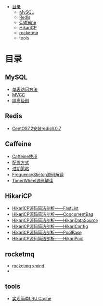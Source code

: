 
<!-- TOC -->

- [目录](#目录)
  - [MySQL](#mysql)
  - [Redis](#redis)
  - [Caffeine](#caffeine)
  - [HikariCP](#hikaricp)
  - [rocketmq](#rocketmq)
  - [tools](#tools)
<!-- /TOC -->

# 目录
## MySQL
- [单表访问方法](https://github.com/caychan/CCoding/blob/master/mysql/mysql%E5%8D%95%E8%A1%A8%E8%AE%BF%E9%97%AE%E6%96%B9%E6%B3%95.md)
- [MVCC](https://github.com/caychan/CCoding/blob/master/mysql/MVCC.md)
- [隔离级别](https://github.com/caychan/CCoding/blob/master/mysql/%E9%9A%94%E7%A6%BB%E7%BA%A7%E5%88%AB.md)

## Redis
- [CentOS7.2安装redis6.0.7](https://github.com/caychan/CCoding/blob/master/redis/CentOS7.2%E5%AE%89%E8%A3%85redis6.0.7.md)

## Caffeine
- [Caffeine使用](https://github.com/caychan/CCoding/blob/master/caffeine/Caffeine%E4%BD%BF%E7%94%A8.md)
- [配置方式](https://github.com/caychan/CCoding/blob/master/caffeine/%E9%85%8D%E7%BD%AE%E6%96%B9%E5%BC%8F.md)
- [过期策略](https://github.com/caychan/CCoding/blob/master/caffeine/%E8%BF%87%E6%9C%9F%E7%AD%96%E7%95%A5.md)
- [FrequencySketch源码解读](https://github.com/caychan/CCoding/blob/master/caffeine/FrequencySketch.md)
- [TimerWheel源码解读](https://github.com/caychan/CCoding/blob/master/caffeine/TimerWheel%E6%BA%90%E7%A0%81%E8%A7%A3%E6%9E%90.md)

## HikariCP
- [HikariCP源码简洁剖析——FastList](https://github.com/caychan/CCoding/blob/master/HikariCP/FastList.md)
- [HikariCP源码简洁剖析——ConcurrentBag](https://github.com/caychan/CCoding/blob/master/HikariCP/ConcurrentBag.md)
- [HikariCP源码简洁剖析——HikariDataSource](https://github.com/caychan/CCoding/blob/master/HikariCP/HikariDataSource.md)
- [HikariCP源码简洁剖析——HikariConfig](https://github.com/caychan/CCoding/blob/master/HikariCP/HikariConfig.md)
- [HikariCP源码简洁剖析——PoolBase](https://github.com/caychan/CCoding/blob/master/HikariCP/PoolBase.md)
- [HikariCP源码简洁剖析——HikariPool](https://github.com/caychan/CCoding/blob/master/HikariCP/HikariPool.md)

## rocketmq

- [rocketmq xmind]()
- 
## tools

- [实现简单LRU Cache](https://github.com/caychan/CCoding/blob/master/tools/%E5%AE%9E%E7%8E%B0LRU%20Cache.md)